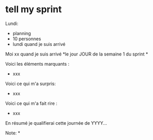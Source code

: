 
# tell my sprint

Lundi: 
- planning 
- 10 personnes 
- lundi quand je suis arrivé

Moi xx quand je suis arrivé *le jour JOUR de la semaine 1 du sprint *

Voici les éléments marquants :
- xxx

Voici ce qui m'a surpris:
- xxx

Voici ce qui m'a fait rire :
- xxx

En résumé je qualifierai cette journée de YYYY...

Note:
* 

